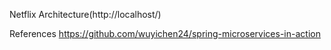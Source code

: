 Netflix Architecture(http://localhost/)





References
https://github.com/wuyichen24/spring-microservices-in-action
